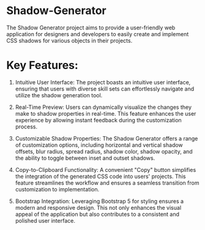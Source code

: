 # Shadow-Generator
 The Shadow Generator project aims to provide a user-friendly web application for designers and developers to easily create and implement CSS shadows for various objects in their projects. 

# Key Features:

1. Intuitive User Interface:
The project boasts an intuitive user interface, ensuring that users with diverse skill sets can effortlessly navigate and utilize the shadow generation tool.

2. Real-Time Preview:
Users can dynamically visualize the changes they make to shadow properties in real-time. This feature enhances the user experience by allowing instant feedback during the customization process.

3. Customizable Shadow Properties:
The Shadow Generator offers a range of customization options, including horizontal and vertical shadow offsets, blur radius, spread radius, shadow color, shadow opacity, and the ability to toggle between inset and outset shadows.

4. Copy-to-Clipboard Functionality:
A convenient "Copy" button simplifies the integration of the generated CSS code into users' projects. This feature streamlines the workflow and ensures a seamless transition from customization to implementation.

5. Bootstrap Integration:
Leveraging Bootstrap 5 for styling ensures a modern and responsive design. This not only enhances the visual appeal of the application but also contributes to a consistent and polished user interface.
